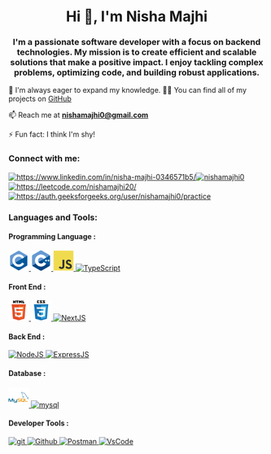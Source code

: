 <div align="center">
  <h1>Hi 👋, I'm Nisha Majhi</h1>
  <h3>I'm a passionate software developer with a focus on backend technologies. My mission is to create efficient and scalable solutions that make a positive impact. I enjoy tackling complex problems, optimizing code, and building robust applications.</h3>
</div>

<!--💼 Professional Experience

- [Previous Job 1]: Describe your role and key accomplishments.
- [Previous Job 2]: Explain your contributions and responsibilities.

### 🚀 Tech Stack

Here are some of the technologies I work with:

- Backend: Node.js, Express.js
- Databases: MYSQL,MONGODB
- Tools: [Mention any tools or methodologies you specialize in]
-->
 <!--<p align="left">
  <img src="https://komarev.com/ghpvc/?username=nishamajhi&label=Profile%20views&color=0e75b6&style=flat" alt="Profile Views"/>
</p>-->

🌱 I'm always eager to expand my knowledge.
👨‍💻 You can find all of my projects on [GitHub](https://github.com/NishaMajhi)

📫 Reach me at **nishamajhi0@gmail.com**

⚡ Fun fact: I think I'm shy!

<h3 align="left">Connect with me:</h3>
<p align="left">
 
<a href="[https://linkedin.com/in/https://www.linkedin.com/in/nisha-majhi-0346571b5/](https://www.linkedin.com/in/nisha-majhi-0346571b5/)" target="blank"><img align="center" src="https://raw.githubusercontent.com/rahuldkjain/github-profile-readme-generator/master/src/images/icons/Social/linked-in-alt.svg" alt="https://www.linkedin.com/in/nisha-majhi-0346571b5/" height="30" width="40" /></a><a href="https://twitter.com/nishamajhi0" target="blank"><img align="center" src="https://raw.githubusercontent.com/rahuldkjain/github-profile-readme-generator/master/src/images/icons/Social/twitter.svg" alt="nishamajhi0" height="30" width="40" /></a><a href="https://www.leetcode.com/https://leetcode.com/nishamajhi20/" target="blank"><img align="center" src="https://raw.githubusercontent.com/rahuldkjain/github-profile-readme-generator/master/src/images/icons/Social/leet-code.svg" alt="https://leetcode.com/nishamajhi20/" height="30" width="40" /></a><a href="https://auth.geeksforgeeks.org/user/https://auth.geeksforgeeks.org/user/nishamajhi0/practice" target="blank"><img align="center" src="https://raw.githubusercontent.com/rahuldkjain/github-profile-readme-generator/master/src/images/icons/Social/geeks-for-geeks.svg" alt="https://auth.geeksforgeeks.org/user/nishamajhi0/practice" height="30" width="40" /></a>

</p>

<h3 align="left">Languages and Tools:</h3>
<p align="left">  
<h4 align="left">Programming Language : </h4>
<a href="https://www.cprogramming.com/" target="_blank" rel="noreferrer"> <img src="https://raw.githubusercontent.com/devicons/devicon/master/icons/c/c-original.svg" alt="C" width="40" height="40"/> </a> <a href="https://www.w3schools.com/cpp/" target="_blank" rel="noreferrer"> <img src="https://raw.githubusercontent.com/devicons/devicon/master/icons/cplusplus/cplusplus-original.svg" alt="cplusplus" width="40" height="40"/> </a> <a href="https://developer.mozilla.org/en-US/docs/Web/JavaScript" target="_blank" rel="noreferrer"> <img src="https://raw.githubusercontent.com/devicons/devicon/master/icons/javascript/javascript-original.svg" alt="JavaScript" width="40" height="40"/> </a> <a href="https://www.typescriptlang.org/docs/t" target="_blank" rel="noreferrer"> <img src="https://upload.wikimedia.org/wikipedia/commons/thumb/4/4c/Typescript_logo_2020.svg/1200px-Typescript_logo_2020.svg.png" alt="TypeScript" width="40" height="40"/> </a> 
</p>

<p align="left">
<h4 align="left">Front End : </h4>
<a href="https://www.w3.org/html/" target="_blank" rel="noreferrer"> <img src="https://raw.githubusercontent.com/devicons/devicon/master/icons/html5/html5-original-wordmark.svg" alt="html5" width="40" height="40"/> </a> <a href="https://www.w3schools.com/css/" target="_blank" rel="noreferrer"> <img src="https://raw.githubusercontent.com/devicons/devicon/master/icons/css3/css3-original-wordmark.svg" alt="css3" width="40" height="40"/> </a> <a href="https://nextjs.org/docs" target="_blank" rel="noreferrer"> <img src="https://pbs.twimg.com/media/F9eAkOtXYAInwva.jpg" alt="NextJS" width="40" height="40"/> </a>
</p>

<p align="left">
<h4 align="left">Back End : </h4>
<a href="https://nodejs.dev/en/about/" target="_blank" rel="noreferrer"> <img src="https://miro.medium.com/v2/resize:fit:800/1*bc9pmTiyKR0WNPka2w3e0Q.png" alt="NodeJS" width="40" height="40"/> </a> <a href="https://expressjs.com/" target="_blank" rel="noreferrer"> <img src="https://w7.pngwing.com/pngs/925/447/png-transparent-express-js-node-js-javascript-mongodb-node-js-text-trademark-logo.png" alt="ExpressJS" width="40" height="40"/> </a>
</p>


<p align="left">
<h4 align="left">Database : </h4>
<a href="https://www.mysql.com/" target="_blank" rel="noreferrer"> <img src="https://raw.githubusercontent.com/devicons/devicon/master/icons/mysql/mysql-original-wordmark.svg" alt="mysql" width="40" height="40"/> </a> <a href="https://www.mongodb.com/docs/manual/introduction/" target="_blank" rel="noreferrer"> <img src="https://repvue.imgix.net/a9yxc48y3ay5dm2udzwizc2bdyph" alt="mysql" width="40" height="40"/> </a> 
</p>

<p align="left">
<h4 align="left">Developer Tools : </h4>
<a href="https://git-scm.com/" target="_blank" rel="noreferrer"> <img src="https://www.vectorlogo.zone/logos/git-scm/git-scm-icon.svg" alt="git" width="40" height="40"/> </a> <a href="https://docs.github.com/en" target="_blank" rel="noreferrer"> <img src="https://github.githubassets.com/assets/github-octocat-13c86b8b336d.png" alt="Github" width="40" height="40"/> </a> <a href="https://www.postman.com/" target="_blank" rel="noreferrer"> <img src="https://github.githubassets.com/assets/github-octocat-13c86b8b336d.png" alt="Postman" width="40" height="40"/> </a> <a href="https://code.visualstudio.com/" target="_blank" rel="noreferrer"> <img src="https://w7.pngwing.com/pngs/905/947/png-transparent-microsoft-visual-studio-code-alt-macos-bigsur-icon-thumbnail.png" alt="VsCode" width="40" height="40"/> </a> 
</p> 
